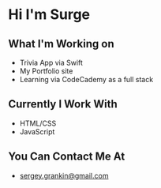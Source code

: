 # Hi I'm Surge

## What I'm Working on
* Trivia App via Swift
* My Portfolio site
* Learning via CodeCademy as a full stack

## Currently I Work With
* HTML/CSS
* JavaScript

## You Can Contact Me At
* sergey.grankin@gmail.com
